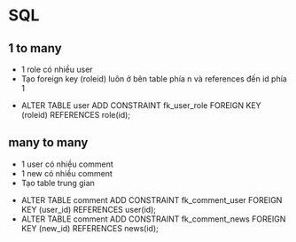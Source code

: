 # SQL

## 1 to many

- 1 role có nhiều user
- Tạo foreign key (roleid) luôn ở bên table phía n và references đến id phía 1
 + ALTER TABLE user ADD CONSTRAINT fk_user_role FOREIGN KEY (roleid) REFERENCES role(id);


## many to many

- 1 user có nhiều comment
- 1 new có nhiều comment
- Tạo table trung gian
 + ALTER TABLE comment ADD CONSTRAINT fk_comment_user FOREIGN KEY (user_id) REFERENCES user(id);
 + ALTER TABLE comment ADD CONSTRAINT fk_comment_news FOREIGN KEY (new_id) REFERENCES news(id);